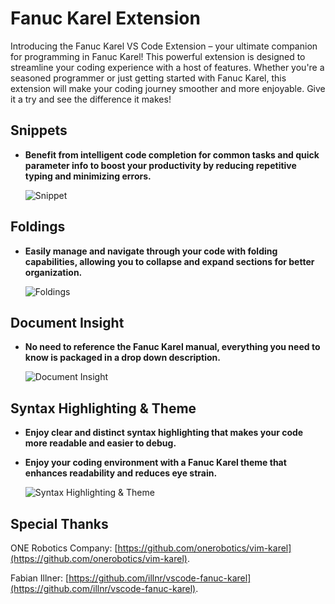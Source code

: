 # Fanuc Karel Extension

Introducing the Fanuc Karel VS Code Extension – your ultimate companion for programming in Fanuc Karel! This powerful extension is designed to streamline your coding experience with a host of features.
Whether you're a seasoned programmer or just getting started with Fanuc Karel, this extension will make your coding journey smoother and more enjoyable. Give it a try and see the difference it makes!

## Snippets
* **Benefit from intelligent code completion for common tasks and quick parameter info to boost your productivity by reducing repetitive typing and minimizing errors.**

    ![Snippet](https://github.com/HunterTruba/Fanuc-Karel/blob/main/assets/gifs/Snippet.gif?raw=true)
## 
## Foldings
* **Easily manage and navigate through your code with folding capabilities, allowing you to collapse and expand sections for better organization.**

    ![Foldings](https://github.com/HunterTruba/Fanuc-Karel/blob/main/assets/gifs/Foldings.gif?raw=true)
##
## Document Insight
* **No need to reference the Fanuc Karel manual, everything you need to know is packaged in a drop down description.**

    ![Document Insight](https://github.com/HunterTruba/Fanuc-Karel/blob/main/assets/images/Document_Insight.png?raw=true)
## 
## Syntax Highlighting & Theme
* **Enjoy clear and distinct syntax highlighting that makes your code more readable and easier to debug.**
* **Enjoy your coding environment with a Fanuc Karel theme that enhances readability and reduces eye strain.**

    ![Syntax Highlighting & Theme](https://github.com/HunterTruba/Fanuc-Karel/blob/main/assets/images/Theme.png?raw=true)
## 
## Special Thanks
ONE Robotics Company: [https://github.com/onerobotics/vim-karel](https://github.com/onerobotics/vim-karel).

Fabian Illner: [https://github.com/illnr/vscode-fanuc-karel](https://github.com/illnr/vscode-fanuc-karel).

